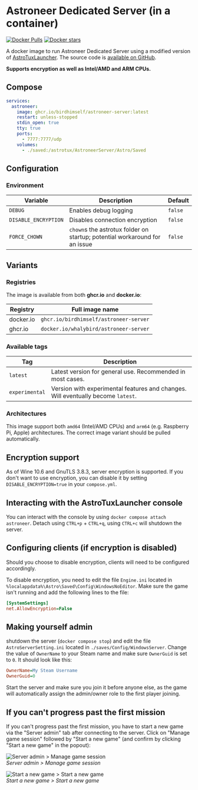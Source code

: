 # Astroneer Dedicated Server (in a container)

[![Docker Pulls](https://img.shields.io/docker/pulls/whalybird/astroneer-server.svg)](https://hub.docker.com/r/whalybird/astroneer-server)
[![Docker stars](https://img.shields.io/docker/stars/whalybird/astroneer-server.svg)](https://hub.docker.com/r/whalybird/astroneer-server)

A docker image to run Astroneer Dedicated Server using a modified version of [AstroTuxLauncher](https://github.com/birdhimself/AstroTuxLauncher). The source code is [available on GitHub](https://github.com/birdhimself/astroneer-docker/).

**Supports encryption as well as Intel/AMD and ARM CPUs.**

## Compose

```yaml
services:
  astroneer:
    image: ghcr.io/birdhimself/astroneer-server:latest
    restart: unless-stopped
    stdin_open: true
    tty: true
    ports:
      - 7777:7777/udp
    volumes:
      - ./saved:/astrotux/AstroneerServer/Astro/Saved
```

## Configuration

### Environment

| Variable             | Description                                                                | Default |
|----------------------|----------------------------------------------------------------------------|---------|
| `DEBUG`              | Enables debug logging                                                      | `false` |
| `DISABLE_ENCRYPTION` | Disables connection encryption                                             | `false` |
| `FORCE_CHOWN`        | `chown`s the astrotux folder on startup; potential workaround for an issue | `false` |

## Variants

### Registries

The image is available from both **ghcr.io** and **docker.io**:

| Registry  | Full image name                        |
|-----------|----------------------------------------|
| docker.io | `ghcr.io/birdhimself/astroneer-server` |
| ghcr.io   | `docker.io/whalybird/astroneer-server` |

### Available tags

| Tag            | Description                                                                      |
|----------------|----------------------------------------------------------------------------------|
| `latest`       | Latest version for general use. Recommended in most cases.                       |
| `experimental` | Version with experimental features and changes. Will eventually become `latest`. |

### Architectures

This image support both `amd64` (Intel/AMD CPUs) and `arm64` (e.g. Raspberry Pi, Apple) architectures. The correct image variant should be pulled automatically.

## Encryption support

As of Wine 10.6 and GnuTLS 3.8.3, server encryption is supported. If you don't want to use encryption, you can disable it by setting `DISABLE_ENCRYPTION=true` in your `compose.yml`.

## Interacting with the AstroTuxLauncher console

You can interact with the console by using `docker compose attach astroneer`. Detach using `CTRL+p` + `CTRL+q`, using `CTRL+c` will shutdown the server.

## Configuring clients (if encryption is disabled)

Should you choose to disable encryption, clients will need to be configured accordingly.

To disable encryption, you need to edit the file `Engine.ini` located in `%localappdata%\Astro\Saved\Config\WindowsNoEditor`. Make sure the game isn't running and add the following lines to the file:

```ini
[SystemSettings]
net.AllowEncryption=False
```

## Making yourself admin

shutdown the server (`docker compose stop`) and edit the file `AstroServerSetting.ini` located in `./saves/Config/WindowsServer`. Change the value of `OwnerName` to your Steam name and make sure `OwnerGuid` is set to `0`. It should look like this:

```ini
OwnerName=My Steam Username
OwnerGuid=0
```

Start the server and make sure you join it before anyone else, as the game will automatically assign the admin/owner role to the first player joining.

## If you can't progress past the first mission

If you can't progress past the first mission, you have to start a new game via the "Server admin" tab after connecting to the server. Click on "Manage game session" followed by "Start a new game" (and confirm by clicking "Start a new game" in the popout):

![Server admin > Manage game session](./readme_assets/new_game_1.png)\
_Server admin > Manage game session_

![Start a new game > Start a new game](./readme_assets/new_game_2.png)\
_Start a new game > Start a new game_
